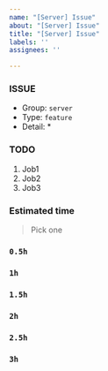 ```yaml
---
name: "[Server] Issue"
about: "[Server] Issue"
title: "[Server] Issue"
labels: ''
assignees: ''

---
```


### ISSUE

- Group: `server`
- Type: `feature`
- Detail: *

### TODO

1.  Job1
2.  Job2
3.  Job3

### Estimated time

> Pick one

### `0.5h`

### `1h`

### `1.5h`

### `2h`

### `2.5h`

### `3h`
